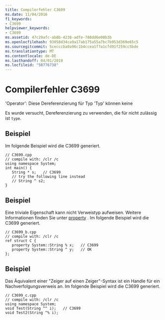 ```yaml
---
title: Compilerfehler C3699
ms.date: 11/04/2016
f1_keywords:
- C3699
helpviewer_keywords:
- C3699
ms.assetid: 47c29afc-ab8b-4238-adfe-788dd6e00b3b
ms.openlocfilehash: 93058d34ca9a17ab175a55a7bc7b953d369e65c5
ms.sourcegitcommit: 5cecccba0a96c1b4ccea1f7a1cfd91f259cc5bde
ms.translationtype: MT
ms.contentlocale: de-DE
ms.lasthandoff: 04/01/2019
ms.locfileid: "58776738"
---
```

# <a name="compiler-error-c3699"></a>Compilerfehler C3699

'Operator': Diese Dereferenzierung für Typ 'Typ' können keine

Es wurde versucht, Dereferenzierung zu verwenden, die für nicht zulässig ist `type`.

## <a name="example"></a>Beispiel

Im folgende Beispiel wird die C3699 generiert.

```
// C3699.cpp
// compile with: /clr /c
using namespace System;
int main() {
   String * s;   // C3699
   // try the following line instead
   // String ^ s2;
}
```

## <a name="example"></a>Beispiel

Eine triviale Eigenschaft kann nicht Verweistyp aufweisen. Weitere Informationen finden Sie unter [property](../../extensions/property-cpp-component-extensions.md) . Im folgende Beispiel wird die C3699 generiert.

```
// C3699_b.cpp
// compile with: /clr /c
ref struct C {
   property System::String % x;   // C3699
   property System::String ^ y;   // OK
};
```

## <a name="example"></a>Beispiel

Das Äquivalent einer "Zeiger auf einen Zeiger"-Syntax ist ein Handle für ein Nachverfolgungsverweis an. Im folgende Beispiel wird die C3699 generiert.

```
// C3699_c.cpp
// compile with: /clr /c
using namespace System;
void Test(String ^^ i);   // C3699
void Test2(String ^% i);
```